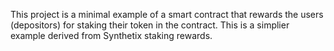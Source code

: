 This project is a minimal example of a smart contract that rewards the users (depositors) for staking their token in the contract. This is a simplier example derived from Synthetix staking rewards.
